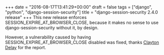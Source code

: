 +++
date = "2016-08-17T13:41:29+00:00"
draft = false
tags = ["django", "python", "django-session-security"]
title = "django-session-security 2.4.0 release"
+++
This new release enforces SESSION_EXPIRE_AT_BROWSER_CLOSE, because it makes no sense to use django-session-security without it, by design.

However, a vulnerability caused by having SESSION_EXPIRE_AT_BROWSER_CLOSE disabled was fixed, thanks [Clayton Delay](http://www.claytondaley.com) for the report.
